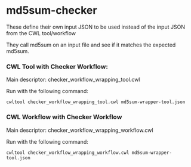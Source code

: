 # md5sum-checker
These define their own input JSON to be used instead of the input JSON from the CWL tool/workflow

They call md5sum on an input file and see if it matches the expected md5sum.
### CWL Tool with Checker Workflow:
Main descriptor: checker_workflow_wrapping_tool.cwl

Run with the following command:

`cwltool checker_workflow_wrapping_tool.cwl md5sum-wrapper-tool.json`

### CWL Workflow with Checker Workflow
Main descriptor: checker_workflow_wrapping_workflow.cwl

Run with the following command:

`cwltool checker_workflow_wrapping_workflow.cwl md5sum-wrapper-tool.json`
